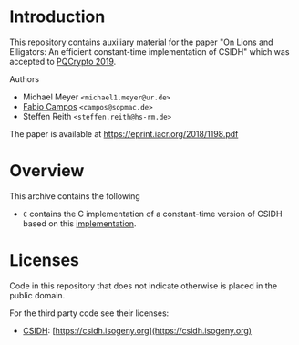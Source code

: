 # Introduction 

This repository contains auxiliary material for the paper "On Lions and Elligators: An efficient constant-time implementation of CSIDH" which was accepted to [PQCrypto 2019](https://pqcrypto2019.org/).

Authors
 - Michael Meyer `<michael1.meyer@ur.de>`
 - [Fabio Campos](https://www.sopmac.de/) `<campos@sopmac.de>` 
 - Steffen Reith `<steffen.reith@hs-rm.de>`

The paper is available at https://eprint.iacr.org/2018/1198.pdf

# Overview

This archive contains the following 
- `C` contains the C implementation of a constant-time version of CSIDH based on this [implementation](https://csidh.isogeny.org/software.html).
# Licenses

Code in this repository that does not indicate otherwise is placed in the public domain. 

For the third party code see their licenses:
- [CSIDH](https://csidh.isogeny.org/): [https://csidh.isogeny.org](https://csidh.isogeny.org)
